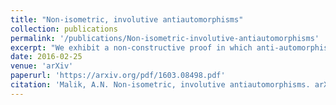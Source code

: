 ```yaml
---
title: "Non-isometric, involutive antiautomorphisms"
collection: publications
permalink: '/publications/Non-isometric-involutive-antiautomorphisms'
excerpt: "We exhibit a non-constructive proof in which anti-automorphisms are not valuation-preserving and hence non-isometric"
date: 2016-02-25
venue: 'arXiv'
paperurl: 'https://arxiv.org/pdf/1603.08498.pdf'
citation: 'Malik, A.N. Non-isometric, involutive antiautomorphisms. arXiv:1603.08498, 2016'
---
```

